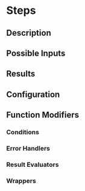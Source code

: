 # Steps

## Description

## Possible Inputs

## Results

## Configuration

## Function Modifiers

### Conditions

### Error Handlers

### Result Evaluators

### Wrappers
